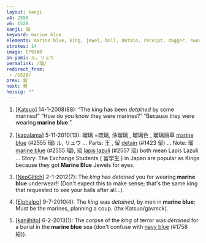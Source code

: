 ```yaml
---
layout: kanji
v4: 2555
v6: 1528
kanji: 瑠
keyword: marine blue
elements: marine blue, king, jewel, ball, detain, receipt, dagger, sword, rice field, brains
strokes: 14
image: E791A0
on-yomi: ル、リュウ
permalink: /瑠/
redirect_from:
 - /1528/
prev: 留
next: 貿
heisig: ""
---
```


1) [<a href="http://kanji.koohii.com/profile/Katsuo">Katsuo</a>] 14-1-2008(88): “The <em>king</em> has been <em>detained</em> by some marines!” “How do you know they were marines?” “Because they were wearing<strong> marine blue</strong>.”.

2) [<a href="http://kanji.koohii.com/profile/kapalama">kapalama</a>] 5-11-2010(13): 瑠璃 =琉璃, 浄瑠璃 , 瑠璃色 , 瑠璃唐草 <a href="../v4/2555.html">marine blue</a> (#2555 瑠) ル, リュウ ... Parts: 王 , 留 <a href="../v4/1423.html">detain</a> (#1423 留) ... Note: 瑠 <a href="../v4/2555.html">marine blue</a> (#2555 瑠), 琉 <a href="../v4/2557.html">lapis lazuli</a> (#2557 琉) both mean Lapis Lazuli ... Story: The Exchange Students ( 留学生 ) in Japan are popular as Kings because they got<strong> Marine Blue</strong> Jewels for eyes.

3) [<a href="http://kanji.koohii.com/profile/NeoGlitch">NeoGlitch</a>] 2-1-2012(7): The <em>king</em> has <em>detained</em> you for wearing<strong> marine blue</strong> underwear!! (Don&#039;t expect this to make sense; that&#039;s the same king that requested to see your balls after all...).

4) [<a href="http://kanji.koohii.com/profile/Elphalpo">Elphalpo</a>] 9-7-2010(4): The <em>king</em> was <em>detained</em>, by men in<strong> marine blue</strong>; Must be the marines, planning a coup. (thx Katsuo/gavmck).

5) [<a href="http://kanji.koohii.com/profile/kanjihito">kanjihito</a>] 6-2-2013(1): The corpse of the <em>king</em> of terror was <em>detained</em> for a burial in the<strong> marine blue</strong> sea (don&#039;t confuse with <a href="../v4/1758.html">navy blue</a> (#1758 紺)).

